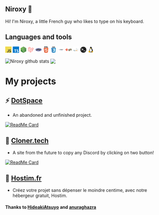 ## Niroxy 👋
Hi! I'm Niroxy, a little French guy who likes to type on his keyboard.

## Languages and tools
<code><img height="20" src="https://raw.githubusercontent.com/github/explore/80688e429a7d4ef2fca1e82350fe8e3517d3494d/topics/javascript/javascript.png"></code>
<code><img height="20" src="https://raw.githubusercontent.com/github/explore/80688e429a7d4ef2fca1e82350fe8e3517d3494d/topics/typescript/typescript.png"></code>
<code><img height="20" src="https://raw.githubusercontent.com/github/explore/80688e429a7d4ef2fca1e82350fe8e3517d3494d/topics/nodejs/nodejs.png"></code>
<code><img height="20" src="https://raw.githubusercontent.com/github/explore/80688e429a7d4ef2fca1e82350fe8e3517d3494d/topics/laravel/laravel.png"></code>
<code><img height="20" src="https://raw.githubusercontent.com/github/explore/80688e429a7d4ef2fca1e82350fe8e3517d3494d/topics/php/php.png"></code>
<code><img height="20" src="https://raw.githubusercontent.com/github/explore/80688e429a7d4ef2fca1e82350fe8e3517d3494d/topics/html/html.png"></code>
<code><img height="20" src="https://raw.githubusercontent.com/github/explore/80688e429a7d4ef2fca1e82350fe8e3517d3494d/topics/css/css.png"></code>
<code><img height="20" src="https://raw.githubusercontent.com/github/explore/80688e429a7d4ef2fca1e82350fe8e3517d3494d/topics/jquery/jquery.png"></code>
<code><img height="20" src="https://raw.githubusercontent.com/github/explore/80688e429a7d4ef2fca1e82350fe8e3517d3494d/topics/git/git.png"></code>
<code><img height="20" src="https://raw.githubusercontent.com/github/explore/80688e429a7d4ef2fca1e82350fe8e3517d3494d/topics/mysql/mysql.png"></code>
<code><img height="20" src="https://raw.githubusercontent.com/github/explore/80688e429a7d4ef2fca1e82350fe8e3517d3494d/topics/terminal/terminal.png"></code>
<code><img height="20" src="https://raw.githubusercontent.com/github/explore/80688e429a7d4ef2fca1e82350fe8e3517d3494d/topics/linux/linux.png"></code>

<img align="center" src="https://github-readme-stats.vercel.app/api?username=niroxy&show_icons=true&include_all_commits=true&theme=radical" alt="Niroxy github stats" />
<img align="center" src="https://github-readme-stats.vercel.app/api/top-langs/?username=niroxy&layout=compact&theme=radical" />

# My projects
## ⚡ **[DotSpace](https://github.com/Niroxy/DotSpace)**
- An abandoned and unfinished project.

[![ReadMe Card](https://github-readme-stats.vercel.app/api/pin/?username=niroxy&repo=DotSpace&show_icons=true&title_color=fff&icon_color=79ff97&text_color=9f9f9f&bg_color=151515)](https://github.com/Niroxy/DotSpace)

## 🔭 **[Cloner.tech](https://github.com/Niroxy/Cloner.Tech)**
- A site from the future to copy any Discord by clicking on two button!

[![ReadMe Card](https://github-readme-stats.vercel.app/api/pin/?username=niroxy&repo=cloner.tech&show_icons=true&title_color=fff&icon_color=79ff97&text_color=9f9f9f&bg_color=151515)](https://github.com/Niroxy/Cloner.Tech)

## 👯 **[Hostim.fr](https://hostim.fr/)**
- Créez votre projet sans dépenser le moindre centime, avec notre hébergeur gratuit, Hostim.

#### Thanks to [HideakiAtsuyo](https://github.com/HideakiAtsuyo) and [anuraghazra](https://github.com/anuraghazra)
